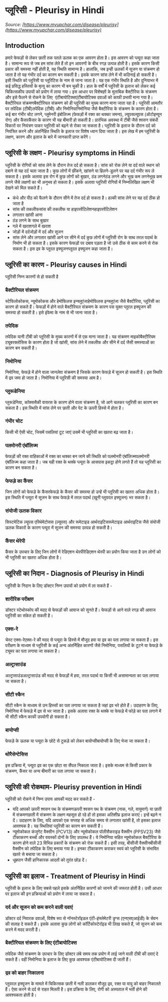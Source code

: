 # प्लूरिसी - Pleurisy in Hindi
_Source: [https://www.myupchar.com/disease/pleurisy](https://www.myupchar.com/disease/pleurisy)_

## Introduction
हमारे फेफड़ों से लेकर छाती तक पतले ऊतक का एक आवरण होता है। इस आवरण को प्ल्यूरा कहा जाता है। सामान्य रूप से जब हम सांस लेते हैं तो इन आवरणों के बीच रगड़ उत्पन्न होती है। इसके कारण किसी प्रकार की समस्या नहीं होती है, यह स्थिति सामान्य है। हालांकि, जब इन्ही ऊतकों में सूजन या संक्रमण हो जाता है तो यह गंभीर दर्द का कारण बन सकती है। इसके कारण सांस लेने में भी कठिनाई हो सकती है। इसी स्थिति को प्लूरिसी या प्लूरिटिस के नाम से जाना जाता है। यह एक गंभीर स्थिति है और दुनियाभर में कई प्रसिद्ध हस्तियों के मृत्यु का कारण भी बन चुकी है।
हाल के वर्षों में प्लूरिसी के इलाज को लेकर कई चिकित्सकीय उपायों को प्रयोग में लाया गया। इस आधार पर विशेषज्ञों के मुताबिक बैक्टीरिया के संक्रमण और इसे फैलने से रोकने के लिए  एंटीबायोटिक्सएंटीबायोटिक्स दवाओं को काफी प्रभावी माना गया है। बैक्टीरियल संक्रमणबैक्टीरियल संक्रमण को ही प्लूरिसी का मुख्य कारण माना जाता रहा है। प्लूरिसी आमतौर पर तपेदिक (टीबी)तपेदिक (टीबी) और निमोनियानिमोनिया जैसे बैक्टीरिया के संक्रमण के कारण होता है। कई बार गंभीर चोट लगने, प्लूमेनरी इंबोलिज्म (फेफड़ों में रक्त का थक्का जमना), ल्यूपसल्यूपस (ऑटोइम्यून रोग) और कैंसरकैंसर के कारण भी यह बीमारी हो सकती है। प्रारंभिक अवस्था में टीबी जैसे श्वसन संबंधी विकारों पर नियंत्रण पाकर प्लूरिसी को बढ़ने से रोका जा सकता है।
प्लूरिसी के इलाज के दौरान दर्द को नियंत्रित करने और अंतर्निहित स्थिति के इलाज पर विशेष ध्यान दिया जाता है। इस लेख में हम प्लूरिसी के लक्षण, कारण और इलाज के बारे में जानकारी प्राप्त करेंगे।

## प्लूरिसी के लक्षण - Pleurisy symptoms in Hindi
प्लूरिसी के रोगियों को सांस लेने के दौरान तेज दर्द हो सकता है। सांस को रोक लेने या दर्द वाले स्थान को दबाने से यह दर्द चला जाता है। कुछ लोगों में छींकने, खांसने या हिलने-डुलने पर यह दर्द गंभीर रूप ले सकता है। इसके अलावा इस रोग में कुछ लोगों को बुखार, ठंड लगनेठंड लगने और भूख कम लगनेभूख कम लगने जैसे लक्षणों का भी अनुभव हो सकता है।
इसके अलावा प्लूरिसी रोगियों में निम्नलिखित लक्षण भी देखने को मिल सकते हैं।
- कंधे और पीठ को फैलने के दौरान सीने में तेज दर्द हो सकता है। हल्की सांस लेने पर यह दर्द ठीक हो जाता है
- सांस की तकलीफसांस की तकलीफ या हाइपरवेंटिलेशनहाइपरवेंटिलेशन
- लगातार खांसी आना
- ठंड लगने के साथ बुखार
- गले में खराशगले में खराश
- जोड़ों में दर्दजोड़ों में दर्द और सूजन
- सांस लेने और लगातार खांसी आने पर सीने में दर्द
कुछ लोगों में प्लूरिसी रोग के साथ तरल पदार्थ के निर्माण भी हो सकता है। इसके कारण फेफड़ों पर दबाव पड़ता है जो उसे ठीक से काम करने से रोक सकता है। इस द्रव के प्लूरल इफ्यूजनप्लूरल इफ्यूजन कहा जाता है।

## प्लूरिसी का कारण - Pleurisy causes in Hindi
प्लूरिसी निम्न कारणों से हो सकती है
### बैक्टीरियल संक्रमण
स्टेफिलोकोकस, न्यूमोकोकस और हेमोफिलस इन्फ्लुएंजाहेमोफिलस इन्फ्लुएंजा जैसे बैक्टीरिया, प्लूरिसी का कारण हो सकते हैं। फेफड़ों में होने वाले बैक्टीरियल संक्रमण के कारण पस युक्त प्लूरल इफ्यूजन की समस्या हो सकती है। इसे इंफेमा के नाम से भी जाना जाता है।
### तपेदिक
तपेदिक यानी टीबी को प्लूरिसी के मुख्य कारणों मेंं से एक माना जाता है। यह संक्रमण माइकोबैक्टीरियम ट्यूबरक्लोसिस के कारण होता है जो खांसी, सांस लेने में तकलीफ और सीने में दर्द जैसी समस्याओं का कारण बन सकती है।
### निमोनिया
निमोनिया, फेफड़े में होने वाला जानलेवा संक्रमण है जिसके कारण फेफड़े में सूजन हो सकती है। इस स्थिति में द्रव जमा हो जाता है। निमोनिया में प्लूरिसी की समस्या आम है।
### प्लुरूडेनिया
प्लुरूडेनिया, कॉक्ससैकी वायरस के कारण होने वाला संक्रमण है, जो आगे चलकर प्लूरिसी का कारण बन सकता है। इस स्थिति में सांस लेने पर छाती और पेट के ऊपरी हिस्से में होता है।
### गंभीर चोट
किसी भी ऐसी चोट, जिसमें पसलियां टूट जाएं उसमें भी प्लूरिसी का खतरा बढ़ जाता है।
### पलमोनरी एंबॉलिज्म
फेफड़ों की रक्त वाहिकाओं में रक्त का थक्का बन जाने की स्थिति को पलमोनरी एंबॉलिज्मपलमोनरी एंबॉलिज्म कहा जाता है। जब यही रक्त के थक्के प्ल्यूरा के आसपास इकट्ठा होने लगते हैं तो यह प्लूरिसी का कारण बन सकता है।
### फेफड़े का कैंसर
जिन लोगों को फेफड़े के कैंसरफेफड़े के कैंसर की समस्या हो उन्हें भी प्लूरिसी का खतरा अधिक होता है। इस स्थिति में प्ल्यूरा में सूजन के साथ फेफड़े में तरल पदार्थ (खूनी प्लूयरल इफ्यूजन) भर सकता है।
### संयोजी ऊतक विकार
सिस्टमेटिक ल्यूपस एरिथेमेटोसस (ल्यूपस) और रूमेटाइड आर्थराइटिसरूमेटाइड आर्थराइटिस जैसे संयोजी ऊतक विकारों के कारण प्ल्यूरा में सूजन की समस्या उत्पन्न हो सकती है।
### कैंसर थेरेपी
कैंसर के उपचार के लिए जिन लोगों में रेडिएशन थेरपीरेडिएशन थेरपी का प्रयोग किया जाता है उन लोगों को भी प्लूरिसी का खतरा अधिक होता है।

## प्लूरिसी का निदान - Diagnosis of Pleurisy in Hindi
प्लूरिसी के निदान के लिए डॉक्टर निम्न उपायों को प्रयोग में ला सकते हैं -
### शारीरिक परीक्षण
डॉक्टर स्टेथोस्कोप की मदद से फेफड़ों की आवाज को सुनते हैं। फेफड़ों से आने वाले रगड़ की आवाज प्लूरिसी का संकेत हो सकती है।
### एक्स-रे
चेस्ट एक्स-रेएक्स-रे की मदद से प्ल्यूरा के हिस्से में मौजूद हवा या द्रव का पता लगाया जा सकता है। इस परीक्षण के माध्यम से प्लूरिसी के कई अन्य अंतर्निहित कारणों जैसे निमोनिया, पसलियों के टूटने या फेफड़े के ट्यूमर का पता लगाया जा सकता है।
### अल्ट्रासाउंड
अल्ट्रासाउंडअल्ट्रासाउंड की मदद से फेफड़ों में हवा, तरल पदार्थ या किसी भी असामान्यता का पता लगाया जा सकता है।
### सीटी स्कैन
सीटी स्कैन के माध्यम से उन हिस्सों का पता लगाया जा सकता है जहां द्रव भरे होते हैं। उदाहरण के लिए, निमोनिया में फेफड़े में द्रव से भर जाता है। इसके अलावा रक्त के थक्के या फेफड़े में फोड़े का पता लगाने में भी सीटी स्कैन काफी उपयोगी हो सकता है।
### बायोप्सी
फेफड़े के ऊतक या प्ल्यूरा के छोटे से टुकड़े को लेकर बायोप्सीबायोप्सी के लिए भेजा जा सकता है।
### थोरैसेन्टेसिस
इस प्रक्रिया में, प्ल्यूरा द्रव का एक छोटा सा सैंपल निकाला जाता है। इसके माध्यम से किसी प्रकार के संक्रमण, कैंसर या अन्य बीमारी का पता लगाया जा सकता है।

## प्लूरिसी की रोकथाम- Pleurisy prevention in Hindi
प्लूरिसी को रोकने में निम्न उपाय आपकी मदद कर सकते हैं -
- यदि आपको ऊपरी श्वसन पथ के संक्रमणऊपरी श्वसन पथ के संक्रमण (नाक, गले, वायुमार्ग) या छाती में संक्रमणछाती में संक्रमण के लक्षण महसूस हो रहे हों तो इसका अतिशीघ्र इलाज कराएं। इन्हें बढ़ने न दें। उदाहरण के लिए, यदि आपको एक सप्ताह से अधिक समय से लगातार खांसी है, तो इसका इलाज आवश्यक है। यह स्थितियां प्लूरिसी का कारण बन सकती हैं।
- न्यूमोकोकल कंजुगेट वैक्सीन (PCV13) और न्यूमोकोकल पॉलीसैकराइड वैक्सीन (PPSV23) जैसे टीकाकरण बच्चों और वयस्कों दोनों के लिए उपलब्ध हैं। ये निमोनिया सहित न्यूमोकोकल बैक्टीरिया के कारण होने वाले 23 विभिन्न प्रकारों के संक्रमण को रोक सकते हैं। इसी तरह, बीसीजी वैक्सीनबीसीजी वैक्सीन को तपेदिक के लिए बनाया गया है। इनका टीकाकरण कराकर स्वयं को प्लूरिसी के संभावित खतरे से बचाया जा सकता है।
- धूम्रपान जैसी हानिकारक आदतों को तुरंत छोड़ दें।

## प्लूरिसी का इलाज - Treatment of Pleurisy in Hindi
प्लूरिसी के इलाज के लिए सबसे पहले इसके अंतर्निहित कारणों को जानने की जरूरत होती है। उसी आधार पर इलाज की इन प्रक्रियाओं को प्रयोग में लाया जा सकता है।
### दर्द और सूजन को कम करने वाली दवाएं
डॉक्टर दर्द निवारक दवाओं, विशेष रूप से नॉनस्टेरॉइडल एंटी-इंफ्लेमेटरी ड्रग्स (एनएसएआईडी) के सेवन की सलाह दे सकते हैं। इसके अलावा कुछ लोगों को कॉर्टिकोस्टेरॉइड भी लिख सकते हैं, जो सूजन को कम करने में मदद करती हैं।
### बैक्टीरियल संक्रमण के लिए एंटीबायोटिक्स
तपेदिक जैसे संक्रमण के उपचार के लिए डॉक्टर लंबे समय तक प्रयोग में लाई जाने वाली टीबी की दवाएं दे सकते हैं। वहीं निमोनिया के इलाज के लिए कुछ आवश्यक एंटीबायोटिक्स दी जाती हैं।
### द्रव को बाहर निकालना
प्लूयरल इफ्यूजन के मामले में चिकित्सक छाती में नली डालकर मौजूद द्रव, रक्त या वायु को बाहर निकालते हैं। ऐसा करने से दर्द से राहत मिलती है। इस प्रक्रिया के लिए, रोगी को अस्पताल में भर्ती होने की आवश्यकता होती है।

